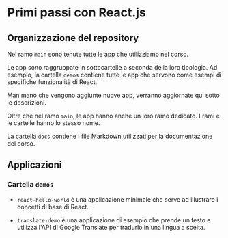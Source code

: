 # Primi passi con React.js

## Organizzazione del repository

Nel ramo `main` sono tenute tutte le app che utilizziamo nel corso.

Le app sono raggruppate in sottocartelle a seconda della loro tipologia. Ad esempio, la cartella `demos` contiene tutte le app che servono come esempi di specifiche funzionalità di React.

Man mano che vengono aggiunte nuove app, verranno aggiornate qui sotto le descrizioni.

Oltre che nel ramo `main`, le app hanno anche un loro ramo dedicato. I rami e le cartelle hanno lo stesso nome.

La cartella `docs` contiene i file Markdown utilizzati per la documentazione del corso.

## Applicazioni

### Cartella `demos`

- `react-hello-world` è una applicazione minimale che serve ad illustrare i concetti di base di React.

- `translate-demo` è una applicazione di esempio che prende un testo e utilizza l'API di Google Translate per tradurlo in una lingua a scelta.
